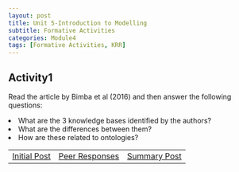 ```yaml
---
layout: post
title: Unit 5-Introduction to Modelling
subtitle: Formative Activities
categories: Module4
tags: [Formative Activities, KRR]
---
```

<html lang="en">

<body>
<h2>Activity1</h2>
<p>Read the article by Bimba et al (2016) and then answer the following questions:</p>

 <li>What are the 3 knowledge bases identified by the authors?</li>
 <li>What are the differences between them?</li>
  <li>How are these related to ontologies?</li>

</body>
</html>
<table>
    <tr>
      <td> <a href="../../../../artefacts/KRR-Unit01-InitialPost.pdf" target="_blank" class="button large">Initial Post</a></td> 
       <td> <a href="../../../../artefacts/KRR-Unit01-Peer_Response.pdf" target="_blank" class="button large">Peer Responses</a></td> 
       <td> <a href="../../../../artefacts/KRR-Unit01-SummaryPost.pdf" target="_blank" class="button large">Summary Post</a></td> 
    </tr>
</table>

